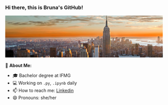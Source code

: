### Hi there, this is Bruna's GitHub!

![](NYCA-banner.jpg)

👩 **About Me:**

- 🎓 Bachelor degree at IFMG
- 💻 Working on `.py`, `.ipynb` daily
- 📫 How to reach me: [Linkedin](https://www.linkedin.com/in/brucmendes/)
- 😄 Pronouns: she/her


